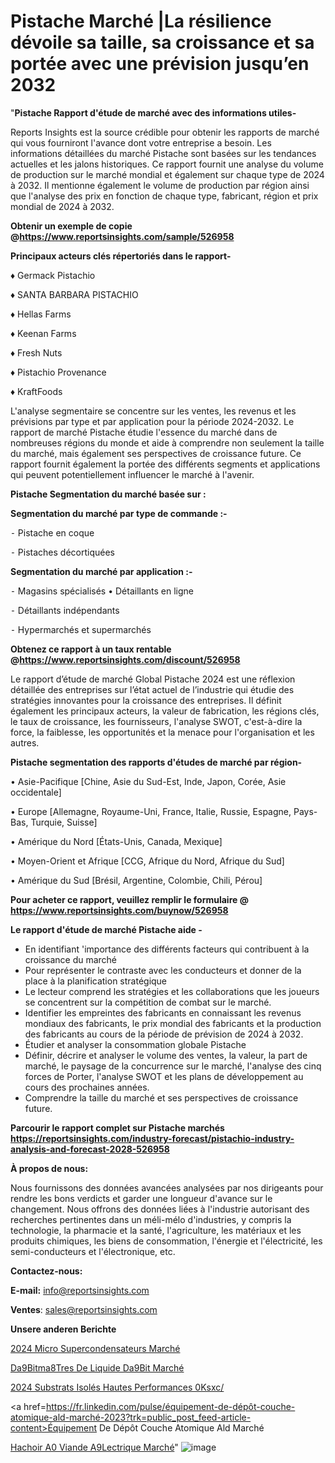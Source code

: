 # Pistache Marché |La résilience dévoile sa taille, sa croissance et sa portée avec une prévision jusqu’en 2032

"<strong>Pistache Rapport d'étude de marché avec des informations utiles-</strong>

Reports Insights est la source crédible pour obtenir les rapports de marché qui vous fourniront l'avance dont votre entreprise a besoin. Les informations détaillées du marché Pistache sont basées sur les tendances actuelles et les jalons historiques. Ce rapport fournit une analyse du volume de production sur le marché mondial et également sur chaque type de 2024 à 2032. Il mentionne également le volume de production par région ainsi que l'analyse des prix en fonction de chaque type, fabricant, région et prix mondial de 2024 à 2032.

<strong><b>Obtenir un exemple de copie @</b></strong><a href=https://www.reportsinsights.com/sample/526958><strong><b>https://www.reportsinsights.com/sample/526958</b></strong></a>

<b>Principaux acteurs clés répertoriés dans le rapport-</b>

<b> </b>♦ Germack Pistachio

♦ SANTA BARBARA PISTACHIO

♦ Hellas Farms

♦ Keenan Farms

♦ Fresh Nuts

♦ Pistachio Provenance

♦ KraftFoods

L'analyse segmentaire se concentre sur les ventes, les revenus et les prévisions par type et par application pour la période 2024-2032. Le rapport de marché Pistache étudie l'essence du marché dans de nombreuses régions du monde et aide à comprendre non seulement la taille du marché, mais également ses perspectives de croissance future. Ce rapport fournit également la portée des différents segments et applications qui peuvent potentiellement influencer le marché à l'avenir.

<strong>Pistache Segmentation du marché basée sur :</strong>

<strong>Segmentation du marché par type de commande :-</strong>

⁃ Pistache en coque

⁃ Pistaches décortiquées

<strong>Segmentation du marché par application :-</strong>

⁃ Magasins spécialisés
• Détaillants en ligne

⁃ Détaillants indépendants

⁃ Hypermarchés et supermarchés

<strong><b>Obtenez ce rapport à un taux rentable @</b></strong><a href=https://www.reportsinsights.com/discount/526958><strong><b>https://www.reportsinsights.com/discount/526958</b></strong></a>

Le rapport d’étude de marché Global Pistache 2024 est une réflexion détaillée des entreprises sur l’état actuel de l’industrie qui étudie des stratégies innovantes pour la croissance des entreprises. Il définit également les principaux acteurs, la valeur de fabrication, les régions clés, le taux de croissance, les fournisseurs, l'analyse SWOT, c'est-à-dire la force, la faiblesse, les opportunités et la menace pour l'organisation et les autres.

<strong>Pistache segmentation des rapports d'études de marché par région-</strong>

• Asie-Pacifique [Chine, Asie du Sud-Est, Inde, Japon, Corée, Asie occidentale]

• Europe [Allemagne, Royaume-Uni, France, Italie, Russie, Espagne, Pays-Bas, Turquie, Suisse]

• Amérique du Nord [États-Unis, Canada, Mexique]

• Moyen-Orient et Afrique [CCG, Afrique du Nord, Afrique du Sud]

• Amérique du Sud [Brésil, Argentine, Colombie, Chili, Pérou]

<strong>Pour acheter ce rapport, veuillez remplir le formulaire @   <a href=https://www.reportsinsights.com/buynow/526958>https://www.reportsinsights.com/buynow/526958</a></strong>

<strong>Le rapport d'étude de marché Pistache aide -</strong>
<ul>
  <li>En identifiant 'importance des différents facteurs qui contribuent à la croissance du marché</li>
  <li>Pour représenter le contraste avec les conducteurs et donner de la place à la planification stratégique</li>
  <li>Le lecteur comprend les stratégies et les collaborations que les joueurs se concentrent sur la compétition de combat sur le marché.</li>
  <li>Identifier les empreintes des fabricants en connaissant les revenus mondiaux des fabricants, le prix mondial des fabricants et la production des fabricants au cours de la période de prévision de 2024 à 2032.</li>
  <li>Étudier et analyser la consommation globale Pistache</li>
  <li>Définir, décrire et analyser le volume des ventes, la valeur, la part de marché, le paysage de la concurrence sur le marché, l'analyse des cinq forces de Porter, l'analyse SWOT et les plans de développement au cours des prochaines années.</li>
  <li>Comprendre la taille du marché et ses perspectives de croissance future.</li>
</ul>

<strong>Parcourir le rapport complet sur Pistache marchés <a href=https://reportsinsights.com/industry-forecast/pistachio-industry-analysis-and-forecast-2028-526958>https://reportsinsights.com/industry-forecast/pistachio-industry-analysis-and-forecast-2028-526958</a></strong>

<strong>À propos de nous:</strong>

Nous fournissons des données avancées analysées par nos dirigeants pour rendre les bons verdicts et garder une longueur d'avance sur le changement. Nous offrons des données liées à l'industrie autorisant des recherches pertinentes dans un méli-mélo d'industries, y compris la technologie, la pharmacie et la santé, l'agriculture, les matériaux et les produits chimiques, les biens de consommation, l'énergie et l'électricité, les semi-conducteurs et l'électronique, etc.

<strong>Contactez-nous:</strong>

<strong>E-mail:</strong> <a href=mailto:info@reportsinsights.com>info@reportsinsights.com</a>

<strong>Ventes</strong>: <a href=mailto:sales@reportsinsights.com>sales@reportsinsights.com</a>

<strong>Unsere anderen Berichte</strong>

<a href=https://www.linkedin.com/pulse/2024-micro-supercondensateurs-march%C3%A9tendance-zrtpc/>2024 Micro Supercondensateurs Marché</a>

<a href=https://www.linkedin.com/pulse/d%C3%A9bitm%C3%A8tres-de-liquide-d%C3%A9bit-march%C3%A9-2024-part-ixdkc/>Da9Bitma8Tres De Liquide Da9Bit Marché</a>

<a href=https://www.linkedin.com/pulse/2024-substrats-isolés-hautes-performances-0ksxc/>2024 Substrats Isolés Hautes Performances 0Ksxc/</a>

<a href=https://fr.linkedin.com/pulse/équipement-de-dépôt-couche-atomique-ald-marché-2023?trk=public_post_feed-article-content>Équipement De Dépôt Couche Atomique Ald Marché</a>

<a href=https://www.linkedin.com/pulse/hachoir-%C3%A0-viande-%C3%A9lectrique-march%C3%A9-analyse-s2dpf/>Hachoir A0 Viande A9Lectrique Marché</a>"
![image](https://github.com/daminid12/RItrends/assets/158430485/1e4affe6-fa89-41ce-8750-d2345d706a2c)
